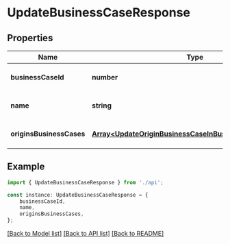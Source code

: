 # UpdateBusinessCaseResponse


## Properties

Name | Type | Description | Notes
------------ | ------------- | ------------- | -------------
**businessCaseId** | **number** |  | [optional] [default to undefined]
**name** | **string** |  | [optional] [default to undefined]
**originsBusinessCases** | [**Array&lt;UpdateOriginBusinessCaseInBusinessCaseResponse&gt;**](UpdateOriginBusinessCaseInBusinessCaseResponse.md) |  | [optional] [default to undefined]

## Example

```typescript
import { UpdateBusinessCaseResponse } from './api';

const instance: UpdateBusinessCaseResponse = {
    businessCaseId,
    name,
    originsBusinessCases,
};
```

[[Back to Model list]](../README.md#documentation-for-models) [[Back to API list]](../README.md#documentation-for-api-endpoints) [[Back to README]](../README.md)
